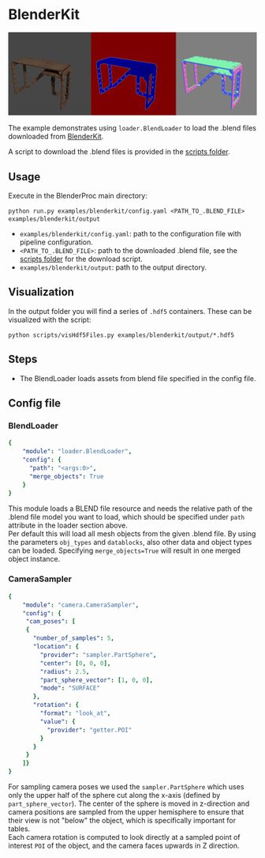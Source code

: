 # BlenderKit 
<p align="center">
<img src="rendered_example.png" alt="normals, depth and color rendering of an example table" width=900>
</p>

The example demonstrates using `loader.BlendLoader` to load the .blend files downloaded from [BlenderKit](https://www.blenderkit.com/).

A script to download the .blend files is provided in the [scripts folder](../../scripts).

## Usage

Execute in the BlenderProc main directory:

```shell
python run.py examples/blenderkit/config.yaml <PATH_TO_.BLEND_FILE> examples/blenderkit/output
``` 

* `examples/blenderkit/config.yaml`: path to the configuration file with pipeline configuration.
* `<PATH_TO_.BLEND_FILE>`: path to the downloaded .blend file, see the [scripts folder](../../scripts) for the download script. 
* `examples/blenderkit/output`: path to the output directory.

## Visualization

In the output folder you will find a series of `.hdf5` containers. These can be visualized with the script:

```shell
python scripts/visHdf5Files.py examples/blenderkit/output/*.hdf5
``` 

## Steps

* The BlendLoader loads assets from blend file specified in the config file.

## Config file

### BlendLoader 

```yaml
{
    "module": "loader.BlendLoader",
    "config": {
      "path": "<args:0>",
      "merge_objects": True
    }
}
```
This module loads a BLEND file resource and needs the relative path of the .blend file model you want to load, which should be specified under `path` attribute in the loader section above. <br>
Per default this will load all mesh objects from the given .blend file. By using the parameters `obj_types` and `datablocks`, also other data and object types can be loaded.
Specifying `merge_objects=True` will result in one merged object instance.

### CameraSampler

```yaml
{
    "module": "camera.CameraSampler",
    "config": {
     "cam_poses": [
     {
       "number_of_samples": 5,
       "location": {
         "provider": "sampler.PartSphere",
         "center": [0, 0, 0],
         "radius": 2.5,
         "part_sphere_vector": [1, 0, 0],
         "mode": "SURFACE"
       },
       "rotation": {
         "format": "look_at",
         "value": {
           "provider": "getter.POI"
         }
       }
     }
    ]}
}
```
For sampling camera poses we used the ``sampler.PartSphere`` which uses only the upper half of the sphere cut along the x-axis (defined by `part_sphere_vector`). 
The center of the sphere is moved in z-direction and camera positions are sampled from the upper hemisphere to ensure that their view is not "below" the object, which is specifically important for tables.   
Each camera rotation is computed to look directly at a sampled point of interest ``POI`` of the object, and the camera faces upwards in Z direction.
